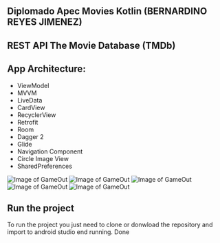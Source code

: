 ## Diplomado Apec Movies Kotlin (BERNARDINO REYES JIMENEZ)

## REST API The Movie Database (TMDb)

## App Architecture:

- ViewModel
- MVVM
- LiveData
- CardView
- RecyclerView
- Retrofit
- Room
- Dagger 2
- Glide
- Navigation Component
- Circle Image View
- SharedPreferences

![Image of GameOut](https://github.com/BernardinoReyes/Diplomado_Peliculas_kotlin/blob/master/ss/Screenshot_20191201-081652_Movie%20Billboards.jpg)
![Image of GameOut](https://github.com/BernardinoReyes/Diplomado_Peliculas_kotlin/blob/master/ss/Screenshot_20191201-081710_Movie%20Billboards.jpg)
![Image of GameOut](https://github.com/BernardinoReyes/Diplomado_Peliculas_kotlin/blob/master/ss/Screenshot_20191201-081720_Movie%20Billboards.jpg)
![Image of GameOut](https://github.com/BernardinoReyes/Diplomado_Peliculas_kotlin/blob/master/ss/Screenshot_20191201-081744_Movie%20Billboards.jpg)
![Image of GameOut](https://github.com/BernardinoReyes/Diplomado_Peliculas_kotlin/blob/master/ss/Screenshot_20191201-081759_Movie%20Billboards.jpg)

## Run the project

To run the project you just need to clone or donwload the repository and import to android studio end running. Done
